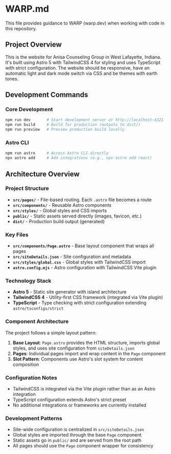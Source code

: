 # WARP.md

This file provides guidance to WARP (warp.dev) when working with code in this repository.

## Project Overview

This is the website for Anisa Counseling Group in West Lafayette, Indiana. It's built using Astro 5 with TailwindCSS 4 for styling and uses TypeScript with strict configuration.
The website should be responsive, have an automatic light and dark mode switch via CSS and be themes with earth tones.

## Development Commands

### Core Development
```bash
npm run dev       # Start development server at http://localhost:4321
npm run build     # Build for production (outputs to dist/)
npm run preview   # Preview production build locally
```

### Astro CLI
```bash
npm run astro     # Access Astro CLI directly
npx astro add     # Add integrations (e.g., npx astro add react)
```

## Architecture Overview

### Project Structure
- **`src/pages/`** - File-based routing. Each `.astro` file becomes a route
- **`src/components/`** - Reusable Astro components
- **`src/styles/`** - Global styles and CSS imports
- **`public/`** - Static assets served directly (images, favicon, etc.)
- **`dist/`** - Production build output (generated)

### Key Files
- **`src/components/Page.astro`** - Base layout component that wraps all pages
- **`src/siteDetails.json`** - Site configuration and metadata
- **`src/styles/global.css`** - Global styles with TailwindCSS import
- **`astro.config.mjs`** - Astro configuration with TailwindCSS Vite plugin

### Technology Stack
- **Astro 5** - Static site generator with island architecture
- **TailwindCSS 4** - Utility-first CSS framework (integrated via Vite plugin)
- **TypeScript** - Type checking with strict configuration extending `astro/tsconfigs/strict`

### Component Architecture
The project follows a simple layout pattern:
1. **Base Layout**: `Page.astro` provides the HTML structure, imports global styles, and uses site configuration from `siteDetails.json`
2. **Pages**: Individual pages import and wrap content in the `Page` component
3. **Slot Pattern**: Components use Astro's slot system for content composition

### Configuration Notes
- TailwindCSS is integrated via the Vite plugin rather than as an Astro integration
- TypeScript configuration extends Astro's strict preset
- No additional integrations or frameworks are currently installed

### Development Patterns
- Site-wide configuration is centralized in `src/siteDetails.json`
- Global styles are imported through the base `Page` component
- Static assets go in `public/` and are served from the root path
- All pages should use the `Page` component wrapper for consistency